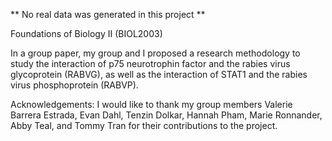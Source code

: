 ** No real data was generated in this project **

Foundations of Biology II (BIOL2003)

In a group paper, my group and I proposed a research methodology to study the interaction of p75 neurotrophin factor and the rabies virus glycoprotein (RABVG), 
as well as the interaction of STAT1 and the rabies virus phosphoprotein (RABVP).

Acknowledgements: I would like to thank my group members Valerie Barrera Estrada, Evan Dahl, Tenzin Dolkar, Hannah Pham, Marie Ronnander, Abby Teal, and Tommy Tran
for their contributions to the project.
